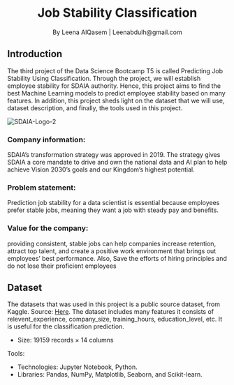 <h1 align="center">Job Stability Classification</h1>
<center> By Leena AlQasem | Leenabdulh@gmail.com </center>


## Introduction
The third project of the Data Science Bootcamp T5 is called Predicting Job Stability Using Classification. Through the project, we will establish employee stability for SDAIA authority. Hence, this project aims to find the best Machine Learning models to predict employee stability based on many features. In addition, this project sheds light on the dataset that we will use, dataset description, and finally, the tools used in this project.

![SDAIA-Logo-2](https://user-images.githubusercontent.com/57495692/140867667-de77b4f3-bac5-45e2-a52f-2f7f85598eb9.png)

### Company information: 
SDAIA’s transformation strategy was approved in 2019. The strategy gives SDAIA a core mandate to drive and own the national data and AI plan to help achieve Vision 2030’s goals and our Kingdom’s highest potential.

### Problem statement: 
Prediction job stability for a data scientist is essential because employees prefer stable jobs, meaning they want a job with steady pay and benefits.

### Value for the company: 
providing consistent, stable jobs can help companies increase retention, attract top talent, and create a positive work environment that brings out employees’ best performance. Also, Save the efforts of hiring principles and do not lose their proficient employees


## Dataset
The datasets that was used in this project is a public source dataset, from Kaggle. Source: [Here](https://www.kaggle.com/arashnic/hr-analytics-job-change-of-data-scientists). The dataset includes many features it consists of relevent_experience, company_size, training_hours, education_level, etc. It is useful for the classification prediction.
  - Size: 19159 records × 14 columns

Tools:
- Technologies: Jupyter Notebook, Python.
- Libraries: Pandas, NumPy, Matplotlib, Seaborn, and Scikit-learn.
